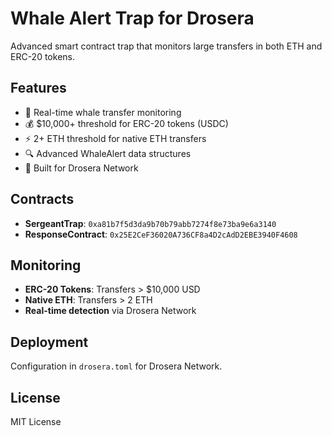 # Whale Alert Trap for Drosera 

Advanced smart contract trap that monitors large transfers in both ETH and ERC-20 tokens.

## Features
- 🐋 Real-time whale transfer monitoring
- 💰 $10,000+ threshold for ERC-20 tokens (USDC)
- ⚡ 2+ ETH threshold for native ETH transfers
- 🔍 Advanced WhaleAlert data structures
- 🚀 Built for Drosera Network

## Contracts
- **SergeantTrap**: `0xa81b7f5d3da9b70b79abb7274f8e73ba9e6a3140`
- **ResponseContract**: `0x25E2CeF36020A736CF8a4D2cAdD2EBE3940F4608`

## Monitoring
- **ERC-20 Tokens**: Transfers > $10,000 USD
- **Native ETH**: Transfers > 2 ETH
- **Real-time detection** via Drosera Network

## Deployment
Configuration in `drosera.toml` for Drosera Network.

## License
MIT License
